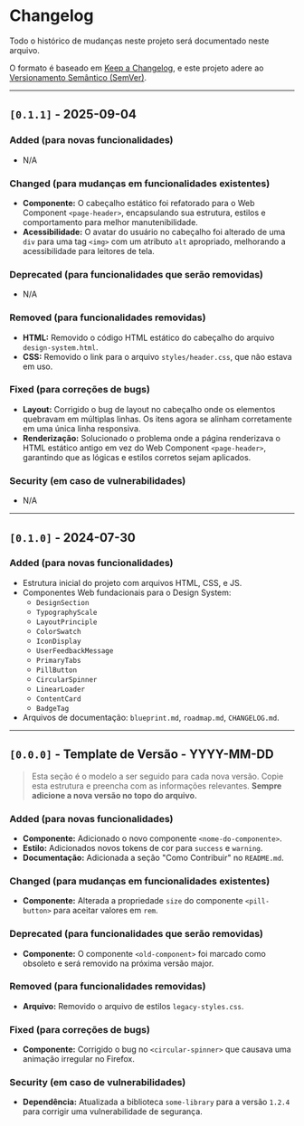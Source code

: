 # Changelog

Todo o histórico de mudanças neste projeto será documentado neste arquivo.

O formato é baseado em [Keep a Changelog](https://keepachangelog.com/en/1.0.0/),
e este projeto adere ao [Versionamento Semântico (SemVer)](https://semver.org/spec/v2.0.0.html).

---

## `[0.1.1]` - 2025-09-04

### Added (para novas funcionalidades)
- N/A

### Changed (para mudanças em funcionalidades existentes)
- **Componente:** O cabeçalho estático foi refatorado para o Web Component `<page-header>`, encapsulando sua estrutura, estilos e comportamento para melhor manutenibilidade.
- **Acessibilidade:** O avatar do usuário no cabeçalho foi alterado de uma `div` para uma tag `<img>` com um atributo `alt` apropriado, melhorando a acessibilidade para leitores de tela.

### Deprecated (para funcionalidades que serão removidas)
- N/A

### Removed (para funcionalidades removidas)
- **HTML:** Removido o código HTML estático do cabeçalho do arquivo `design-system.html`.
- **CSS:** Removido o link para o arquivo `styles/header.css`, que não estava em uso.

### Fixed (para correções de bugs)
- **Layout:** Corrigido o bug de layout no cabeçalho onde os elementos quebravam em múltiplas linhas. Os itens agora se alinham corretamente em uma única linha responsiva.
- **Renderização:** Solucionado o problema onde a página renderizava o HTML estático antigo em vez do Web Component `<page-header>`, garantindo que as lógicas e estilos corretos sejam aplicados.

### Security (em caso de vulnerabilidades)
- N/A

---

## `[0.1.0]` - 2024-07-30

### Added (para novas funcionalidades)
- Estrutura inicial do projeto com arquivos HTML, CSS, e JS.
- Componentes Web fundacionais para o Design System:
    - `DesignSection`
    - `TypographyScale`
    - `LayoutPrinciple`
    - `ColorSwatch`
    - `IconDisplay`
    - `UserFeedbackMessage`
    - `PrimaryTabs`
    - `PillButton`
    - `CircularSpinner`
    - `LinearLoader`
    - `ContentCard`
    - `BadgeTag`
- Arquivos de documentação: `blueprint.md`, `roadmap.md`, `CHANGELOG.md`.

---

## `[0.0.0]` - Template de Versão - YYYY-MM-DD

> Esta seção é o modelo a ser seguido para cada nova versão. Copie esta estrutura e preencha com as informações relevantes. **Sempre adicione a nova versão no topo do arquivo.**

### Added (para novas funcionalidades)
- **Componente:** Adicionado o novo componente `<nome-do-componente>`.
- **Estilo:** Adicionados novos tokens de cor para `success` e `warning`.
- **Documentação:** Adicionada a seção "Como Contribuir" no `README.md`.

### Changed (para mudanças em funcionalidades existentes)
- **Componente:** Alterada a propriedade `size` do componente `<pill-button>` para aceitar valores em `rem`.

### Deprecated (para funcionalidades que serão removidas)
- **Componente:** O componente `<old-component>` foi marcado como obsoleto e será removido na próxima versão major.

### Removed (para funcionalidades removidas)
- **Arquivo:** Removido o arquivo de estilos `legacy-styles.css`.

### Fixed (para correções de bugs)
- **Componente:** Corrigido o bug no `<circular-spinner>` que causava uma animação irregular no Firefox.

### Security (em caso de vulnerabilidades)
- **Dependência:** Atualizada a biblioteca `some-library` para a versão `1.2.4` para corrigir uma vulnerabilidade de segurança.
